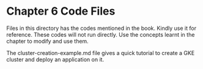 # Chapter 6 Code Files
Files in this directory has the codes mentioned in the book. Kindly use it for reference. These codes will not run directly. Use the concepts learnt in the chapter to modify and use them.

The cluster-creation-example.md file gives a quick tutorial to create a GKE cluster and deploy an application on it.